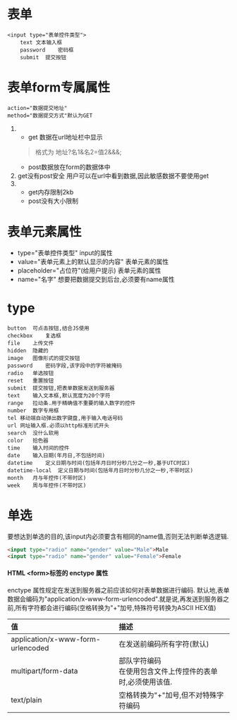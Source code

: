 # 表单
    <input type="表单控件类型">
        text 文本输入框
        password    密码框
        submit  提交按钮

# 表单form专属属性
    action="数据提交地址"
    method="数据提交方式"默认为GET
1. + get 数据在url地址栏中显示
    > 格式为 地址?名1&名2=值2&&&;
    + post数据放在form的数据体中
2. get没有post安全 用户可以在url中看到数据,因此敏感数据不要使用get
3. + get内存限制2kb
    + post没有大小限制

# 表单元素属性
+ type="表单控件类型"       input的属性
+ value="表单元素上的默认显示的内容"        表单元素的属性
+ placeholder="占位符"(给用户提示)        表单元素的属性
+ name="名字"       想要把数据提交到后台,必须要有name属性

# type
    button  可点击按钮,结合JS使用
    checkbox    复选框
    file    上传文件
    hidden  隐藏的
    image   图像形式的提交按钮
    password    密码字段,该字段中的字符被掩码
    radio   单选按钮
    reset   重置按钮
    submit  提交按钮,把表单数据发送到服务器
    text    输入文本框,默认宽度为20个字符
    range   拉动条.用于精确值不重要的输入数字的控件
    number  数字专用框
    tel 移动端自动弹出数字键盘,用于输入电话号码
    url 网址输入框.必须以http标准形式开头
    search  没什么软用
    color   拾色器
    time    输入时间的控件
    date    输入日期(年月日,不包括时间)
    datetime    定义日期与时间(包括年月日时分秒几分之一秒,基于UTC时区)
    datetime-local  定义日期与时间(包括年月日时分秒几分之一秒,不带时区)
    month   月与年控件(不带时区)
    week    周与年控件(不带时区)

# 单选
要想达到单选的目的,该input内必须要含有相同的name值,否则无法判断单选逻辑.
``` html
<input type="radio" name="gender" value="Male">Male
<input type="radio" name="gender" value="Female">Female
```

#### HTML \<form>标签的 enctype 属性
enctype 属性规定在发送到服务器之前应该如何对表单数据进行编码.
默认地,表单数据会编码为"application/x-www-form-urlencoded".就是说,再发送到服务器之前,所有字符都会进行编码(空格转换为"+"加号,特殊符号转换为ASCII HEX值)

| 值 | 描述 |
| :--- | :--- |
| application/x-www-form-urlencoded | 在发送前编码所有字符(默认) |
| multipart/form-data | 部队字符编码<br>在使用包含文件上传控件的表单时,必须使用该值. |
| text/plain | 空格转换为"+"加号,但不对特殊字符编码 |
